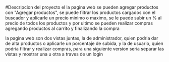#Descripcion del proyecto
el la pagina web se pueden agregar productos con "Agregar productos", se puede filtrar los productos cargados con el buscador y aplicarle un precio minimo o maximo, se le puede subir un % al precio de todos los productos y por ultimo se pueden realizar compras agregando productos al carrito y finalizando la compra

la pagina web son dos vistas juntas, la de administrador, quien podria dar de alta productos o aplicarle un porcentaje de subida, y la de usuario, quien podria filtrar y realizar compras, para una siguiente version seria separar las vistas y mostrar una u otra a traves de un login 
